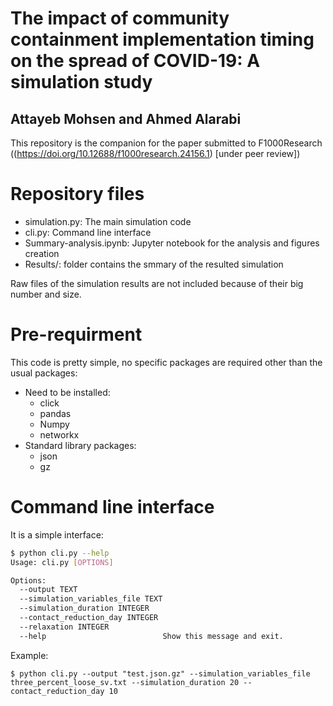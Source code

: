The impact of community containment implementation timing on the spread of COVID-19: A simulation study
===================================================
Attayeb Mohsen and Ahmed Alarabi
---

This repository is the companion for the paper submitted to F1000Research ((https://doi.org/10.12688/f1000research.24156.1) [under peer review])

Repository files
================
* simulation.py: The main simulation code
* cli.py: Command line interface
* Summary-analysis.ipynb: Jupyter notebook for the analysis and figures creation
* Results/: folder contains the smmary of the resulted simulation

Raw files of the simulation results are not included because of their big number and size.

Pre-requirment
==============
This code is pretty simple, no specific packages are required other than the usual packages:
* Need to be installed:
  * click 
  * pandas
  * Numpy 
  * networkx
* Standard library packages:
  * json 
  * gz 

Command line interface
======================
It is a simple interface: 
```bash
$ python cli.py --help
Usage: cli.py [OPTIONS]

Options:
  --output TEXT
  --simulation_variables_file TEXT
  --simulation_duration INTEGER
  --contact_reduction_day INTEGER
  --relaxation INTEGER
  --help                          Show this message and exit.
```

Example:
```
$ python cli.py --output "test.json.gz" --simulation_variables_file three_percent_loose_sv.txt --simulation_duration 20 --contact_reduction_day 10
```